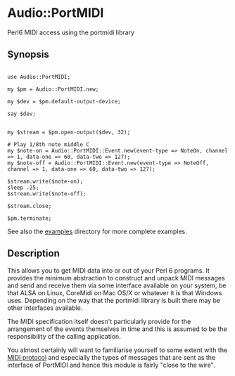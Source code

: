 # Audio::PortMIDI

Perl6 MIDI access using the portmidi library

## Synopsis

```perl6

use Audio::PortMIDI;

my $pm = Audio::PortMIDI.new;

my $dev = $pm.default-output-device;

say $dev;


my $stream = $pm.open-output($dev, 32);

# Play 1/8th note middle C
my $note-on = Audio::PortMIDI::Event.new(event-type => NoteOn, channel => 1, data-one => 60, data-two => 127);
my $note-off = Audio::PortMIDI::Event.new(event-type => NoteOff, channel => 1, data-one => 60, data-two => 127);

$stream.write($note-on);
sleep .25;
$stream.write($note-off);

$stream.close;

$pm.terminate;

```

See also the [examples](examples) directory for more complete examples.

## Description

This allows you to get MIDI data into or out of your Perl 6 programs. It
provides the minimum abstraction to construct and unpack MIDI messages
and send and receive them via some interface available on your system,
be that ALSA on Linux, CoreMidi on Mac OS/X or whatever it is that
Windows uses.  Depending on the way that the portmidi library is built
there may be other interfaces available.

The MIDI specification itself doesn't particularly provide for the 
arrangement of the events themselves in time and this is assumed to
be the responsibility of the calling application.  

You almost certainly will want to familiarise yourself to some extent
with the [MIDI protocol](http://www.midi.org) and especially the types
of messages that are sent as the interface of PortMIDI and hence this
module is fairly "close to the wire".
